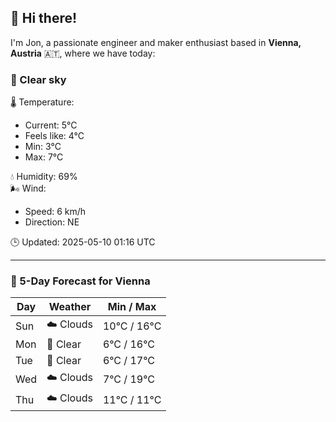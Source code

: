 ## 👋 Hi there!

I'm Jon, a passionate engineer and maker enthusiast based in **Vienna, Austria** 🇦🇹, where we have today:

### 🌙 Clear sky 

🌡️ Temperature: 
* Current: 5°C
* Feels like: 4°C
* Min: 3°C 
* Max: 7°C  

💧 Humidity: 69%  
🌬️ Wind: 
* Speed: 6 km/h 
* Direction: NE  

🕒 Updated: 2025-05-10 01:16 UTC

---

### 📅 5-Day Forecast for Vienna

| Day | Weather | Min / Max |
|-----|---------|------------|
| Sun | ☁️ Clouds | 10°C / 16°C |
| Mon | 🌙 Clear | 6°C / 16°C |
| Tue | 🌙 Clear | 6°C / 17°C |
| Wed | ☁️ Clouds | 7°C / 19°C |
| Thu | ☁️ Clouds | 11°C / 11°C |
